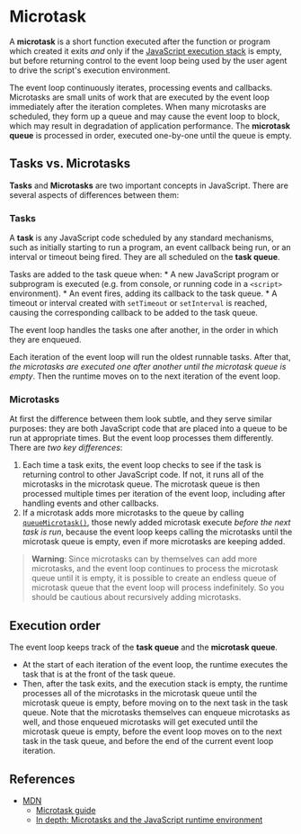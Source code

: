 # Microtask

A **microtask** is a short function executed after the function or program which created it exits _and_ only if the [JavaScript execution stack](./event%20loop.md) is empty, but before returning control to the event loop being used by the user agent to drive the script's execution environment.

The event loop continuously iterates, processing events and callbacks. Microtasks are small units of work that are executed by the event loop immediately after the iteration completes. When many microtasks are scheduled, they form up a queue and may cause the event loop to block, which may result in degradation of application performance. The **microtask queue** is processed in order, executed one-by-one until the queue is empty.

## Tasks vs. Microtasks

**Tasks** and **Microtasks** are two important concepts in JavaScript. There are several aspects of differences between them:

### Tasks

A **task** is any JavaScript code scheduled by any standard mechanisms, such as initially starting to run a program, an event callback being run, or an interval or timeout being fired. They are all scheduled on the **task queue**.

Tasks are added to the task queue when:
    * A new JavaScript program or subprogram is executed (e.g. from console, or running code in a `<script>` environment).
    * An event fires, adding its callback to the task queue.
    * A timeout or interval created with `setTimeout` or `setInterval` is reached, causing the corresponding callback to be added to the task queue.

The event loop handles the tasks one after another, in the order in which they are enqueued.

Each iteration of the event loop will run the oldest runnable tasks. After that, _the microtasks are executed one after another until the microtask queue is empty_. Then the runtime moves on to the next iteration of the event loop.

### Microtasks

At first the difference between them look subtle, and they serve similar purposes: they are both JavaScript code that are placed into a queue to be run at appropriate times. But the event loop processes them differently. There are _two key differences_:

1. Each time a task exits, the event loop checks to see if the task is returning control to other JavaScript code. If not, it runs all of the microtasks in the microtask queue. The microtask queue is then processed multiple times per iteration of the event loop, including after handling events and other callbacks.
2. If a microtask adds more microtasks to the queue by calling [`queueMicrotask()`](./queueMicrotask.md), those newly added microtask execute _before the next task is run_, because the event loop keeps calling the microtasks until the microtask queue is empty, even if more microtasks are keeping added.

> **Warning**: Since microtasks can by themselves can add more microtasks, and the event loop continues to process the microtask queue until it is empty, it is possible to create an endless queue of microtask queue that the event loop will process indefinitely. So you should be cautious about recursively adding microtasks.

## Execution order

The event loop keeps track of the **task queue** and the **microtask queue**.

* At the start of each iteration of the event loop, the runtime executes the task that is at the front of the task queue.
* Then, after the task exits, and the execution stack is empty, the runtime processes all of the microtasks in the microtask queue until the microtask queue is empty, before moving on to the next task in the task queue. Note that the microtasks themselves can enqueue microtasks as well, and those enqueued microtasks will get executed until the microtask queue is empty, before the event loop moves on to the next task in the task queue, and before the end of the current event loop iteration.

## References

* [MDN](https://developer.mozilla.org/)
    * [Microtask guide](https://developer.mozilla.org/)
    * [In depth: Microtasks and the JavaScript runtime environment](https://developer.mozilla.org/en-US/docs/Web/API/HTML_DOM_API/Microtask_guide/In_depth)